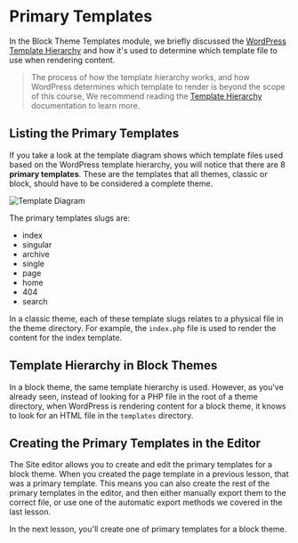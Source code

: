 # Primary Templates

In the Block Theme Templates module, we briefly discussed the [WordPress Template Hierarchy](https://developer.wordpress.org/themes/basics/template-hierarchy/) and how it's used to determine which template file to use when rendering content. 

> The process of how the template hierarchy works, and how WordPress determines which template to render is beyond the scope of this course, We recommend reading the [Template Hierarchy](https://developer.wordpress.org/themes/basics/template-hierarchy/) documentation to learn more.

## Listing the Primary Templates

If you take a look at the template diagram shows which template files used based on the WordPress template hierarchy, you will notice that there are 8 **primary templates**. These are the templates that all themes, classic or block, should have to be considered a complete theme.

![Template Diagram](https://developer.wordpress.org/files/2014/10/Screenshot-2019-01-23-00.20.04.png)

The primary templates slugs are:
- index
- singular
- archive
- single
- page
- home
- 404
- search

In a classic theme, each of these template slugs relates to a physical file in the theme directory. For example, the `index.php` file is used to render the content for the index template.

## Template Hierarchy in Block Themes

In a block theme, the same template hierarchy is used. However, as you've already seen, instead of looking for a PHP file in the root of a theme directory, when WordPress is rendering content for a block theme, it knows to look for an HTML file in the `templates` directory.

## Creating the Primary Templates in the Editor

The Site editor allows you to create and edit the primary templates for a block theme. When you created the page template in a previous lesson, that was a primary template. This means you can also create the rest of the primary templates in the editor, and then either manually export them to the correct file, or use one of the automatic export methods we covered in the last lesson.

In the next lesson, you'll create one of primary templates for a block theme.
